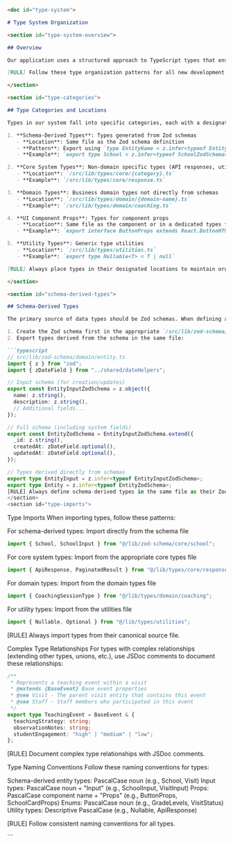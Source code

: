 ```markdown
<doc id="type-system">

# Type System Organization

<section id="type-system-overview">

## Overview

Our application uses a structured approach to TypeScript types that ensures consistency and maintainability. This document outlines exactly where types should be defined and imported from.

[RULE] Follow these type organization patterns for all new development.

</section>

<section id="type-categories">

## Type Categories and Locations

Types in our system fall into specific categories, each with a designated location:

1. **Schema-Derived Types**: Types generated from Zod schemas
   - **Location**: Same file as the Zod schema definition
   - **Pattern**: Export using `type EntityName = z.infer<typeof EntityNameZodSchema>`
   - **Example**: `export type School = z.infer<typeof SchoolZodSchema>`

2. **Core System Types**: Non-domain specific types (API responses, utils, etc.)
   - **Location**: `/src/lib/types/core/{category}.ts`
   - **Example**: `/src/lib/types/core/response.ts`

3. **Domain Types**: Business domain types not directly from schemas
   - **Location**: `/src/lib/types/domain/{domain-name}.ts`
   - **Example**: `/src/lib/types/domain/coaching.ts`

4. **UI Component Props**: Types for component props
   - **Location**: Same file as the component or in a dedicated types file in the component directory
   - **Example**: `export interface ButtonProps extends React.ButtonHTMLAttributes<HTMLButtonElement> { variant?: 'primary' | 'secondary' }`

5. **Utility Types**: Generic type utilities
   - **Location**: `/src/lib/types/utilities.ts`
   - **Example**: `export type Nullable<T> = T | null`

[RULE] Always place types in their designated locations to maintain organization.

</section>

<section id="schema-derived-types">

## Schema-Derived Types

The primary source of data types should be Zod schemas. When defining a new entity:

1. Create the Zod schema first in the appropriate `/src/lib/zod-schema/{domain}/` directory
2. Export types derived from the schema in the same file:

```typescript
// src/lib/zod-schema/domain/entity.ts
import { z } from "zod";
import { zDateField } from "../shared/dateHelpers";

// Input schema (for creation/updates)
export const EntityInputZodSchema = z.object({
  name: z.string(),
  description: z.string(),
  // Additional fields...
});

// Full schema (including system fields)
export const EntityZodSchema = EntityInputZodSchema.extend({
  _id: z.string(),
  createdAt: zDateField.optional(),
  updatedAt: zDateField.optional(),
});

// Types derived directly from schemas
export type EntityInput = z.infer<typeof EntityInputZodSchema>;
export type Entity = z.infer<typeof EntityZodSchema>;
[RULE] Always define schema-derived types in the same file as their Zod schema.
</section>
<section id="type-imports">
```
Type Imports
When importing types, follow these patterns:

For schema-derived types: Import directly from the schema file

```typescript
import { School, SchoolInput } from "@/lib/zod-schema/core/school";
```
For core system types: Import from the appropriate core types file

```typescript
import { ApiResponse, PaginatedResult } from "@/lib/types/core/response";
```
For domain types: Import from the domain types file

```typescript
import { CoachingSessionType } from "@/lib/types/domain/coaching";
```
For utility types: Import from the utilities file

```typescript
import { Nullable, Optional } from "@/lib/types/utilities";
```

[RULE] Always import types from their canonical source file.
</section>
<section id="complex-type-relationships">
Complex Type Relationships
For types with complex relationships (extending other types, unions, etc.), use JSDoc comments to document these relationships:

```typescript
/**
 * Represents a teaching event within a visit
 * @extends {BaseEvent} Base event properties
 * @see Visit - The parent visit entity that contains this event
 * @see Staff - Staff members who participated in this event
 */
export type TeachingEvent = BaseEvent & {
  teachingStrategy: string;
  observationNotes: string;
  studentEngagement: "high" | "medium" | "low";
};
```
[RULE] Document complex type relationships with JSDoc comments.
</section>

<section id="type-naming">
Type Naming Conventions
Follow these naming conventions for types:

Schema-derived entity types: PascalCase noun (e.g., School, Visit)
Input types: PascalCase noun + "Input" (e.g., SchoolInput, VisitInput)
Props: PascalCase component name + "Props" (e.g., ButtonProps, SchoolCardProps)
Enums: PascalCase noun (e.g., GradeLevels, VisitStatus)
Utility types: Descriptive PascalCase (e.g., Nullable<T>, ApiResponse<T>)

[RULE] Follow consistent naming conventions for all types.
</section>

</doc>
```

